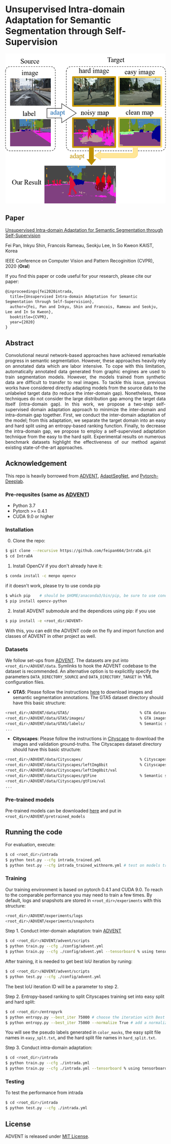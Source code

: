 # Unsupervised Intra-domain Adaptation for Semantic Segmentation through Self-Supervision

<p align="center">
        <img src="./figure/introduction.png">
</p>

## Paper
[Unsupervised Intra-domain Adaptation for Semantic Segmentation through Self-Supervision](https://arxiv.org/abs/1811.12833)

Fei Pan, Inkyu Shin, Francois Rameau, Seokju Lee, In So Kweon
KAIST, Korea

IEEE Conference on Computer Vision and Pattern Recoginition (CVPR), 2020 (**Oral**)

If you find this paper or code useful for your research, please cite our paper:
```
@inproceedings{fei2020intrada,
  title={Unsupervised Intra-domain Adaptation for Semantic Segmentation through Self-Supervision},
  author={Fei, Pan and Inkyu, Shin and Francois, Rameau and Seokju, Lee and In So Kweon},
  booktitle={CVPR},
  year={2020}
}
```



## Abstract 
<p align="justify">
Convolutional neural network-based approaches have achieved remarkable progress in semantic segmentation. However, these approaches heavily rely on annotated data which are labor intensive. To cope with this limitation, automatically annotated data generated from graphic engines are used to train segmentation models. However, the models trained from synthetic data are difficult to transfer to real images. To tackle this issue, previous works have considered directly adapting models from the source data to the unlabeled target data (to reduce the inter-domain gap). Nonetheless, these techniques do not consider the large distribution gap among the target data itself (intra-domain gap). In this work, we propose a two-step self-supervised domain adaptation approach to minimize the inter-domain and intra-domain gap together. First, we conduct the inter-domain adaptation of the model; from this adaptation, we separate the target domain into an easy and hard split using an entropy-based ranking function. Finally, to decrease the intra-domain gap, we propose to employ a self-supervised adaptation technique from the easy to the hard split. Experimental results on numerous benchmark datasets highlight the effectiveness of our method against existing state-of-the-art approaches.
</p>

## Acknowledgement
This repo is heavily borrowed from [ADVENT](https://github.com/valeoai/ADVENT.git), [AdaptSegNet](https://github.com/wasidennis/AdaptSegNet), and [Pytorch-Deeplab](https://github.com/speedinghzl/Pytorch-Deeplab).

### Pre-requsites (same as [ADVENT](https://github.com/valeoai/ADVENT.git))
* Python 3.7
* Pytorch >= 0.4.1
* CUDA 9.0 or higher

### Installation
0. Clone the repo:
```bash
$ git clone --recursive https://github.com/feipan664/IntraDA.git
$ cd IntraDA
```

1. Install OpenCV if you don't already have it:
```bash
$ conda install -c menpo opencv
```
if it doesn't work, please try to use conda pip
```bash
$ which pip    # should be $HOME/anaconda3/bin/pip, be sure to use conda pip
$ pip install opencv-python 
```

2. Install ADVENT submodule and the dependices using pip:
if you use 
```bash
$ pip install -e <root_dir/ADVENT>
```
With this, you can edit the ADVENT code on the fly and import function 
and classes of ADVENT in other project as well.

### Datasets
We follow set-ups from [ADVENT](https://github.com/valeoai/ADVENT.git). The datasets are put into ```<root_dir>/ADVENT/data```. Symlinks to hook the ADVENT codebase to the dataset is recommended. An alternative option is to explicitlly specify the parameters ```DATA_DIRECTORY_SOURCE``` and ```DATA_DIRECTORY_TARGET``` in YML configuration files.

* **GTA5**: Please follow the instructions [here](https://download.visinf.tu-darmstadt.de/data/from_games/) to download images and semantic segmentation annotations. The GTA5 dataset directory should have this basic structure:
```bash
<root_dir>/ADVENT/data/GTA5/                               % GTA dataset root
<root_dir>/ADVENT/data/GTA5/images/                        % GTA images
<root_dir>/ADVENT/data/GTA5/labels/                        % Semantic segmentation labels
...
```

* **Cityscapes**: Please follow the instructions in [Cityscape](https://www.cityscapes-dataset.com/) to download the images and validation ground-truths. The Cityscapes dataset directory should have this basic structure:
```bash
<root_dir>/ADVENT/data/Cityscapes/                         % Cityscapes dataset root
<root_dir>/ADVENT/data/Cityscapes/leftImg8bit              % Cityscapes images
<root_dir>/ADVENT/data/Cityscapes/leftImg8bit/val
<root_dir>/ADVENT/data/Cityscapes/gtFine                   % Semantic segmentation labels
<root_dir>/ADVENT/data/Cityscapes/gtFine/val
...
```

### Pre-trained models
Pre-trained models can be downloaded [here](https://github.com/valeoai/ADVENT/releases) and put in ```<root_dir>/ADVENT/pretrained_models```


## Running the code
For evaluation, execute:
```bash
$ cd <root_dir>/intrada
$ python test.py --cfg intrada_trained.yml 
$ python test.py --cfg intrada_trained_withnorm.yml # test on models trained wih entropy normalization
```

### Training
Our training environment is based on pytorch 0.4.1 and CUDA 9.0. To reach to the comparable performance you may need to train a few times.
By default, logs and snapshots are stored in ```<root_dir>/experiments``` with this structure:
```bash
<root_dir>/ADVENT/experiments/logs
<root_dir>/ADVENT/experiments/snapshots
```

Step 1. Conduct inter-domain adaptation: train [ADVENT](https://github.com/valeoai/ADVENT.git)
```bash
$ cd <root_dir>/ADVENT/advent/scripts
$ python train.py --cfg ./config/advent.yml 
$ python train.py --cfg ./config/advent.yml --tensorboard % using tensorboard
```
After training, it is needed to get best IoU iteration by runing:
```bash
$ cd <root_dir>/ADVENT/advent/scripts
$ python test.py --cfg ./config/advent.yml
```
The best IoU iteration ID will be a parameter to step 2. 

Step 2. Entropy-based ranking to split Cityscapes training set into easy split and hard split: 
```bash
$ cd <root_dir>/entropyrk
$ python entropy.py --best_iter 75000 # choose the iteration with Best IoU from step 1.
$ python entropy.py --best_iter 75000 --normalize True # add a normalizor to the entropy ranking system
```
You will see the pseudo labels generated in ```color_masks```, the easy split file names in ```easy_splt.txt```, and the hard split file names in ```hard_split.txt```.

Step 3. Conduct intra-domain adaptation:
```bash
$ cd <root_dir>/intrada
$ python train.py --cfg ./intrada.yml
$ python train.py --cfg ./intrada.yml --tensorboard % using tensorboard
```

### Testing
To test the performance from intrada
```bash
$ cd <root_dir>/intrada
$ python test.py --cfg ./intrada.yml
```

## License
ADVENT is released under [MIT License](./LICENSE).